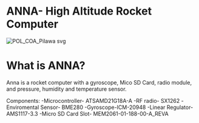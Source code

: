 # ANNA- High Altitude Rocket Computer
![POL_COA_Pilawa svg](https://github.com/user-attachments/assets/0d7092b1-8683-4285-91ed-c0914ee1125b)

# What is ANNA?
Anna is a rocket computer with a gyroscope, Mico SD Card, radio module, and pressure, humidity and temperature sensor.

Components:
-Microcontroller- ATSAMD21G18A-A
-RF radio- SX1262
-Enviromental Sensor- BME280
-Gyroscope-ICM-20948
-Linear Regulator-AMS1117-3.3
-Micro SD Card Slot- MEM2061-01-188-00-A_REVA



